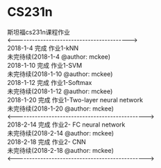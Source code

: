 # CS231n
斯坦福cs231n课程作业<br>
<-----------------------------------------><br>
2018-1-4 完成 作业1-kNN <br>
未完待续(2018-1-4 @author: mckee)<br>
2018-1-10 完成 作业1-SVM <br>
未完待续(2018-1-10 @author: mckee)<br>
2018-1-12 完成 作业1-Softmax <br>
未完待续(2018-1-12 @author: mckee)<br>
2018-1-20 完成 作业1-Two-layer neural network <br>
未完待续(2018-1-20 @author: mckee)<br>
<-----------------------------------------------><br>
2018-2-14 完成 作业2- FC neural network <br>
未完待续(2018-2-14 @author: mckee)<br>
2018-2-18 完成 作业2- CNN <br>
未完待续(2018-2-18 @author: mckee)<br>
<-----------------------------------------------><br>
